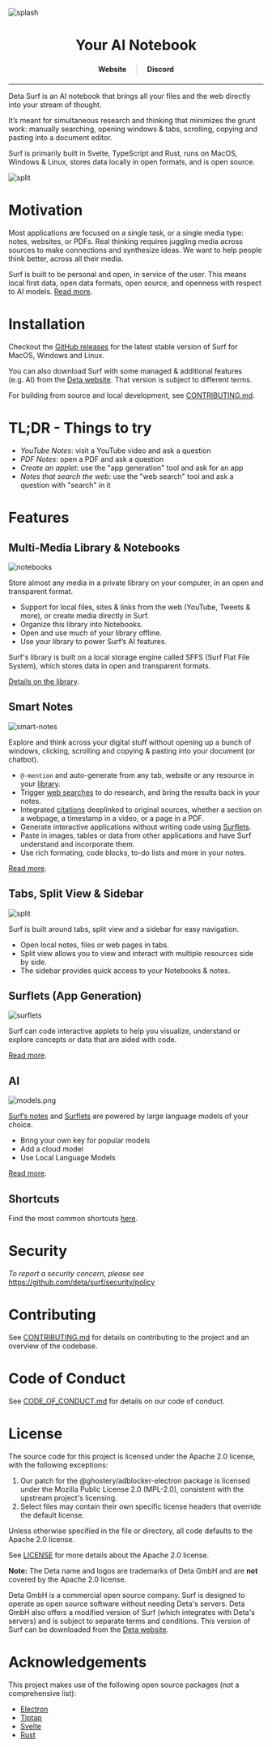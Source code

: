 ![splash](./docs/assets/repo-header.png)

<div align="center">
<h1>Your AI Notebook</h1>

<div style="display: flex; justify-content: center; align-items: center; gap: 20px; margin: 20px 0;">
  <a href="https://deta.surf" style="text-decoration: none;">
    <strong>Website</strong>
  </a>
  <div style="height: 20px; width: 1px; background-color: #ccc;"></div>
  <a href="https://deta.surf/discord" style="text-decoration: none;">
    <strong>Discord</strong>
  </a>
</div>
</div>

---

Deta Surf is an AI notebook that brings all your files and the web directly into your stream of thought.

It’s meant for simultaneous research and thinking that minimizes the grunt work: manually searching, opening windows & tabs, scrolling, copying and pasting into a document editor.

Surf is primarily built in Svelte, TypeScript and Rust, runs on MacOS, Windows & Linux, stores data locally in open formats, and is open source.

![split](./docs/assets/split-note.webp)

# Motivation

Most applications are focused on a single task, or a single media type: notes, websites, or PDFs. Real thinking requires juggling media across sources to make connections and synthesize ideas. We want to help people think better, across all their media.

Surf is built to be personal and open, in service of the user. This means local first data, open data formats, open source, and openness with respect to AI models. [Read more](https://deta.surf/motivation).

# Installation

Checkout the [GitHub releases](https://github.com/deta/surf/releases) for the latest stable version of Surf for MacOS, Windows and Linux.

You can also download Surf with some managed & additional features (e.g. AI) from the [Deta website](https://deta.surf). That version is subject to different terms.

For building from source and local development, see [CONTRIBUTING.md](CONTRIBUTING.md).

# TL;DR - Things to try

- _YouTube Notes_: visit a YouTube video and ask a question
- _PDF Notes_: open a PDF and ask a question
- _Create an applet_: use the "app generation" tool and ask for an app
- _Notes that search the web_: use the "web search" tool and ask a question with "search" in it

# Features

## Multi-Media Library & Notebooks

![notebooks](./docs/assets/readme/notebook-grid.png)

Store almost any media in a private library on your computer, in an open and transparent format.

- Support for local files, sites & links from the web (YouTube, Tweets & more), or create media directly in Surf.
- Organize this library into Notebooks.
- Open and use much of your library offline.
- Use your library to power Surf’s AI features.

Surf's library is built on a local storage engine called SFFS (Surf Flat File System), which stores data in open and transparent formats.

[Details on the library](/docs/LIBRARY.md).

## Smart Notes

![smart-notes](./docs/assets/readme/smart-notes.png)

Explore and think across your digital stuff without opening up a bunch of windows, clicking, scrolling and copying & pasting into your document (or chatbot).

- `@-mention` and auto-generate from any tab, website or any resource in your [library](./docs/LIBRARY.md).
- Trigger [web searches](./docs/SMART_NOTES.md#web-search) to do research, and bring the results back in your notes.
- Integrated [citations](./docs/SMART_NOTES.md#citations) deeplinked to original sources, whether a section on a webpage, a timestamp in a video, or a page in a PDF.
- Generate interactive applications without writing code using [Surflets](./docs/Surflets.md).
- Paste in images, tables or data from other applications and have Surf understand and incorporate them.
- Use rich formating, code blocks, to-do lists and more in your notes.

[Read more](/docs/SMART_NOTES.md).

## Tabs, Split View & Sidebar

![split](./docs/assets/another-split.webp)

Surf is built around tabs, split view and a sidebar for easy navigation.

- Open local notes, files or web pages in tabs.
- Split view allows you to view and interact with multiple resources side by side.
- The sidebar provides quick access to your Notebooks & notes.

## Surflets (App Generation)

![surflets](./docs/assets/readme/surflets.png)

Surf can code interactive applets to help you visualize, understand or explore concepts or data that are aided with code.

[Read more](./docs/SURFLETS.md).

## AI

![models.png](./docs/assets/readme/models.png)

[Surf’s notes](./docs/SMART_NOTES.md) and [Surflets](./docs/SURFLETS.md) are powered by large language models of your choice.

- Bring your own key for popular models
- Add a cloud model
- Use Local Language Models

[Read more](./docs/AI_MODELS.md).

## Shortcuts

Find the most common shortcuts [here](./docs/SHORTCUTS.md).

# Security

_To report a security concern, please see_ https://github.com/deta/surf/security/policy

# Contributing

See [CONTRIBUTING.md](CONTRIBUTING.md) for details on contributing to the project and an overview of the codebase.

# Code of Conduct

See [CODE_OF_CONDUCT.md](CODE_OF_CONDUCT.md) for details on our code of conduct.

# License

The source code for this project is licensed under the Apache 2.0 license, with the following exceptions:

1. Our patch for the @ghostery/adblocker-electron package is licensed under the Mozilla Public License 2.0 (MPL-2.0), consistent with the upstream project's licensing.
2. Select files may contain their own specific license headers that override the default license.

Unless otherwise specified in the file or directory, all code defaults to the Apache 2.0 license.

See [LICENSE](LICENSE) for more details about the Apache 2.0 license.

**Note:** The Deta name and logos are trademarks of Deta GmbH and are **not** covered by the Apache 2.0 license.

Deta GmbH is a commercial open source company. Surf is designed to operate as open source software without needing Deta's servers. Deta GmbH also offers a modified version of Surf (which integrates with Deta's servers) and is subject to separate terms and conditions. This version of Surf can be downloaded from the [Deta website](https://deta.surf/).

# Acknowledgements

This project makes use of the following open source packages (not a comprehensive list):

- [Electron](https://www.electronjs.org/)
- [Tiptap](https://tiptap.dev/)
- [Svelte](https://svelte.dev/)
- [Rust](https://www.rust-lang.org/)
